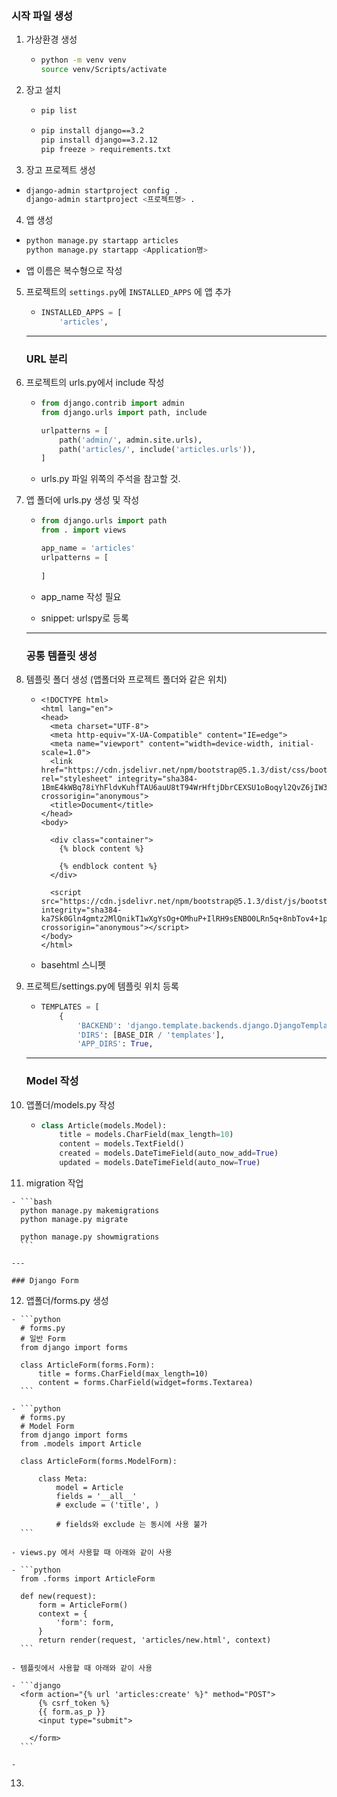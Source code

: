 ### 	시작 파일 생성

1. 가상환경 생성

   - ```bash
     python -m venv venv
     source venv/Scripts/activate
     ```

2. 장고 설치

   - ```bash
     pip list
     ```

   - ```bash
     pip install django==3.2
     pip install django==3.2.12
     pip freeze > requirements.txt
     ```

3.  장고 프로젝트 생성

   - ```bash
     django-admin startproject config .
     django-admin startproject <프로젝트명> .
     ```

4.  앱 생성

   - ```bash
     python manage.py startapp articles
     python manage.py startapp <Application명>
     ```

   - 앱 이름은 복수형으로 작성

5. 프로젝트의 `settings.py`에 `INSTALLED_APPS` 에 앱 추가

   - ```python
     INSTALLED_APPS = [
         'articles', 
     ```

   ---

   ### URL 분리

6. 프로젝트의 urls.py에서 include 작성

   - ```python
     from django.contrib import admin
     from django.urls import path, include
     
     urlpatterns = [
         path('admin/', admin.site.urls),
         path('articles/', include('articles.urls')), 
     ]
     ```

   - urls.py 파일 위쪽의 주석을 참고할 것.

7. 앱 폴더에 urls.py 생성 및 작성

   - ```python
     from django.urls import path
     from . import views
     
     app_name = 'articles'
     urlpatterns = [
         
     ]
     ```

   - app_name 작성 필요

   - snippet: urlspy로 등록

   ---

   ### 공통 템플릿 생성

8. 템플릿 폴더 생성 (앱폴더와 프로젝트 폴더와 같은 위치)

   - ```django
     <!DOCTYPE html>
     <html lang="en">
     <head>
       <meta charset="UTF-8">
       <meta http-equiv="X-UA-Compatible" content="IE=edge">
       <meta name="viewport" content="width=device-width, initial-scale=1.0">
       <link href="https://cdn.jsdelivr.net/npm/bootstrap@5.1.3/dist/css/bootstrap.min.css" rel="stylesheet" integrity="sha384-1BmE4kWBq78iYhFldvKuhfTAU6auU8tT94WrHftjDbrCEXSU1oBoqyl2QvZ6jIW3" crossorigin="anonymous">
       <title>Document</title>
     </head>
     <body>
       
       <div class="container">
         {% block content %}
         
         {% endblock content %}
       </div>
       
       <script src="https://cdn.jsdelivr.net/npm/bootstrap@5.1.3/dist/js/bootstrap.bundle.min.js" integrity="sha384-ka7Sk0Gln4gmtz2MlQnikT1wXgYsOg+OMhuP+IlRH9sENBO0LRn5q+8nbTov4+1p" crossorigin="anonymous"></script>
     </body>
     </html>
     ```

   - basehtml 스니펫

9. 프로젝트/settings.py에 템플릿 위치 등록

   - ```python
     TEMPLATES = [
         {
             'BACKEND': 'django.template.backends.django.DjangoTemplates',
             'DIRS': [BASE_DIR / 'templates'],
             'APP_DIRS': True,
     ```

   ---

   ### Model 작성

10. 앱폴더/models.py 작성

    - ```python
      class Article(models.Model):
          title = models.CharField(max_length=10)
          content = models.TextField()
          created = models.DateTimeField(auto_now_add=True)
          updated = models.DateTimeField(auto_now=True)
      ```

11.  migration 작업

    - ```bash
      python manage.py makemigrations
      python manage.py migrate
      
      python manage.py showmigrations
      ```

    ---

    ### Django Form

12.   앱폴더/forms.py 생성

    - ```python
      # forms.py
      # 일반 Form
      from django import forms
      
      class ArticleForm(forms.Form):
          title = forms.CharField(max_length=10)
          content = forms.CharField(widget=forms.Textarea)
      ```

    - ```python
      # forms.py
      # Model Form
      from django import forms
      from .models import Article
      
      class ArticleForm(forms.ModelForm):
      
          class Meta:
              model = Article
              fields = '__all__'
              # exclude = ('title', )
              
              # fields와 exclude 는 동시에 사용 불가
      ```

    - views.py 에서 사용할 때 아래와 같이 사용

    - ```python
      from .forms import ArticleForm
      
      def new(request):
          form = ArticleForm()
          context = {
              'form': form, 
          }
          return render(request, 'articles/new.html', context)
      ```

    - 템플릿에서 사용할 때 아래와 같이 사용

    - ```django
      <form action="{% url 'articles:create' %}" method="POST">
          {% csrf_token %}
          {{ form.as_p }}
          <input type="submit">
      
        </form>
      ```

    - 

13. 
